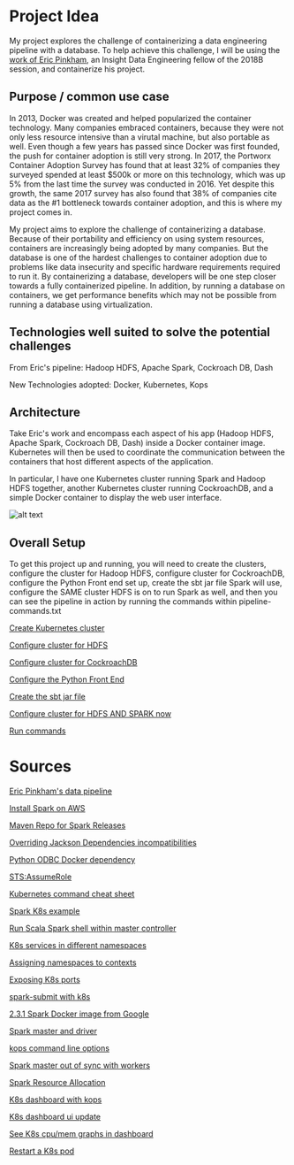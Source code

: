 # Project Idea 
My project explores the challenge of containerizing a data engineering pipeline with a database.
To help achieve this challenge, I will be using the [work of Eric Pinkham](https://github.com/ericapinkham/Insight_DE_GUS.git), an Insight Data Engineering
fellow of the 2018B session, and containerize his project.  

## Purpose / common use case
In 2013, Docker was created and helped popularized the container technology. Many companies embraced containers,
because they were not only less resource intensive than a virutal machine, but also portable as well. Even though
a few years has passed since Docker was first founded, the push for container adoption is still very strong. In 2017,
the Portworx Container Adoption Survey has found that at least 32% of companies they surveyed spended at least $500k
or more on this technology, which was up 5% from the last time the survey was conducted in 2016. Yet despite this growth,
the same 2017 survey has also found that 38% of companies cite data as the #1 bottleneck towards container adoption, and 
this is where my project comes in.

My project aims to explore the challenge of containerizing a database. 
Because of their portability and efficiency on using system resources, containers are increasingly
being adopted by many companies. But the database is one of the hardest challenges to container 
adoption due to problems like data insecurity and specific hardware requirements required to run it. 
By containerizing a database, developers will be one step closer towards a fully containerized pipeline. 
In addition, by running a database on containers, we get performance benefits which may not be possible 
from running a database using virtualization. 

## Technologies well suited to solve the potential challenges

From Eric's pipeline: Hadoop HDFS, Apache Spark, Cockroach DB, Dash

New Technologies adopted: Docker, Kubernetes, Kops 

## Architecture

Take Eric's work and encompass each aspect of his app (Hadoop HDFS, Apache Spark, Cockroach DB, Dash) inside a Docker container image. Kubernetes will then be used to coordinate the communication between the containers that host different aspects of the application. 

In particular, I have one Kubernetes cluster running Spark and Hadoop HDFS together, another Kubernetes cluster running
CockroachDB, and a simple Docker container to display the web user interface. 

![alt text](https://github.com/cldevrun/Insight18/picAssets/frontEnd)

## Overall Setup

To get this project up and running, you will need to create the clusters, configure the cluster for Hadoop HDFS,
configure cluster for CockroachDB, configure the Python Front end set up, create the sbt jar file Spark will use,
configure the SAME cluster HDFS is on to run Spark as well, and then you can see the pipeline in action by 
running the commands within pipeline-commands.txt

[Create Kubernetes cluster](https://github.com/cldevrun/Insight18/tree/master/aws)

[Configure cluster for HDFS](https://github.com/cldevrun/Insight18/tree/master/hadoop)

[Configure cluster for CockroachDB](https://github.com/cldevrun/Insight18/tree/master/cockroachDB)

[Configure the Python Front End](https://github.com/cldevrun/Insight18/tree/master/python/pythonFrontEnd)

[Create the sbt jar file](https://github.com/cldevrun/Insight18/tree/master/src/main/scala/Jobs)

[Configure cluster for HDFS AND SPARK now](https://github.com/cldevrun/Insight18/tree/master/spark)

[Run commands](https://github.com/cldevrun/Insight18/blob/master/pipeline-commands.txt)

# Sources

[Eric Pinkham's data pipeline](https://github.com/ericapinkham/Insight_DE_GUS.git)

[Install Spark on AWS](https://sparkour.urizone.net/recipes/installing-ec2/)

[Maven Repo for Spark Releases](https://mvnrepository.com/artifact/org.apache.spark/spark-core_2.11/2.1.0)

[Overriding Jackson Dependencies incompatibilities](https://stackoverflow.com/questions/43841091/spark2-1-0-incompatible-jackson-versions-2-7-6)

[Python ODBC Docker dependency](https://stackoverflow.com/questions/46405777/connect-docker-python-to-sql-server-with-pyodbc)

[STS:AssumeRole](https://github.com/aws/aws-cli/issues/2279)

[Kubernetes command cheat sheet](https://carlos.mendible.com/2018/03/18/my-kubectl-cheat-sheet/)

[Spark K8s example](https://github.com/kubernetes/examples/tree/master/staging/spark)

[Run Scala Spark shell within master controller](http://blog.madhukaraphatak.com/scaling-spark-with-kubernetes-part-6/)

[K8s services in different namespaces](https://stackoverflow.com/questions/37221483/kubernetes-service-located-in-another-namespace)

[Assigning namespaces to contexts](https://dzone.com/articles/the-why-and-how-of-kubernetes-namespaces)

[Exposing K8s ports](http://alesnosek.com/blog/2017/02/14/accessing-kubernetes-pods-from-outside-of-the-cluster/)

[spark-submit with k8s](https://banzaicloud.com/blog/spark-k8s-internals/)

[2.3.1 Spark Docker image from Google](https://github.com/GoogleCloudPlatform/spark-on-k8s-operator/blob/master/manifest/spark-operator.yaml)

[Spark master and driver](https://stackoverflow.com/questions/34722415/understand-spark-cluster-manager-master-and-driver-nodes)

[kops command line options](https://github.com/kubernetes/kops/blob/master/docs/cli/kops_create_cluster.md)

[Spark master out of sync with workers](https://stackoverflow.com/questions/29982559/unable-to-run-sparkpi-on-apache-spark-cluster)

[Spark Resource Allocation](http://site.clairvoyantsoft.com/understanding-resource-allocation-configurations-spark-application/)

[K8s dashboard with kops](https://ramhiser.com/post/2018-05-20-setting-up-a-kubernetes-cluster-on-aws-in-5-minutes/)

[K8s dashboard ui update](https://github.com/kubernetes/dashboard/wiki/Accessing-Dashboard---1.7.X-and-above)

[See K8s cpu/mem graphs in dashboard](https://github.com/kubernetes/dashboard/issues/1867)

[Restart a K8s pod](https://stackoverflow.com/questions/40259178/how-to-retry-image-pull-in-a-kubernetes-pods)
